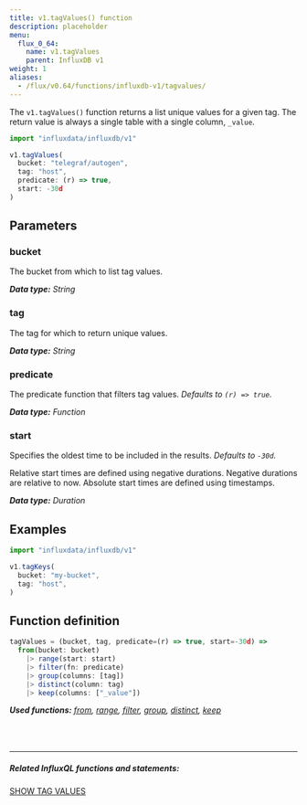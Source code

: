 ```yaml
---
title: v1.tagValues() function
description: placeholder
menu:
  flux_0_64:
    name: v1.tagValues
    parent: InfluxDB v1
weight: 1
aliases:
  - /flux/v0.64/functions/influxdb-v1/tagvalues/
---
```


The `v1.tagValues()` function returns a list unique values for a given tag.
The return value is always a single table with a single column, `_value`.


```js
import "influxdata/influxdb/v1"

v1.tagValues(
  bucket: "telegraf/autogen",
  tag: "host",
  predicate: (r) => true,
  start: -30d
)
```

## Parameters

### bucket
The bucket from which to list tag values.

_**Data type:** String_

### tag
The tag for which to return unique values.

_**Data type:** String_

### predicate
The predicate function that filters tag values.
_Defaults to `(r) => true`._

_**Data type:** Function_

### start
Specifies the oldest time to be included in the results.
_Defaults to `-30d`._

Relative start times are defined using negative durations.
Negative durations are relative to now.
Absolute start times are defined using timestamps.

_**Data type:** Duration_

## Examples
```js
import "influxdata/influxdb/v1"

v1.tagKeys(
  bucket: "my-bucket",
  tag: "host",
)
```

## Function definition
```js
tagValues = (bucket, tag, predicate=(r) => true, start=-30d) =>
  from(bucket: bucket)
    |> range(start: start)
    |> filter(fn: predicate)
    |> group(columns: [tag])
    |> distinct(column: tag)
    |> keep(columns: ["_value"])
```

_**Used functions:**
[from](/flux/v0.64/stdlib/built-in/inputs/from/),
[range](/flux/v0.64/stdlib/built-in/transformations/range/),
[filter](/flux/v0.64/stdlib/built-in/transformations/filter/),
[group](/flux/v0.64/stdlib/built-in/transformations/group/),
[distinct](/flux/v0.64/stdlib/built-in/transformations/selectors/distinct/),
[keep](/flux/v0.64/stdlib/built-in/transformations/keep/)_

<hr style="margin-top:4rem"/>

##### Related InfluxQL functions and statements:
[SHOW TAG VALUES](/influxdb/latest/query_language/schema_exploration#show-tag-values)
